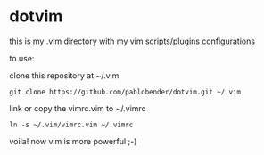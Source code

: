dotvim
======

this is my .vim directory with my vim scripts/plugins configurations

to use:

clone this repository at ~/.vim

    git clone https://github.com/pablobender/dotvim.git ~/.vim 

link or copy the vimrc.vim to ~/.vimrc

    ln -s ~/.vim/vimrc.vim ~/.vimrc


voila! now vim is more powerful ;-)
